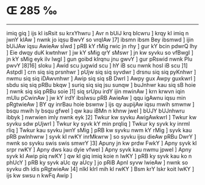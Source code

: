 # Œ 285 ‰
---
imiq giq ] ijs kI isRsit su krxYhwru ] Avr n bUiJ krq bIcwru ]
krqy kI imiq n jwnY kIAw ] nwnk jo iqsu BwvY so vrqIAw ]7] ibsmn
ibsm Bey ibsmwd ] ijin bUiJAw iqsu AwieAw sÍwd ] pRB kY rMig rwic
jn rhy ] gur kY bcin pdwrQ lhy ] Eie dwqy duK kwtnhwr ] jw kY sMig
qrY sMswr ] jn kw syvku so vfBwgI ] jn kY sMig eyk ilv lwgI ] gun
goibd kIrqnu jnu gwvY ] gur pRswid nwnk Plu pwvY ]8]16] sloku ]
Awid scu jugwid scu ] hY iB scu nwnk hosI iB scu ]1] AstpdI ] crn
siq siq prsnhwr ] pUjw siq siq syvdwr ] drsnu siq siq pyKnhwr ]
nwmu siq siq iDAwvnhwr ] Awip siq siq sB DwrI ] Awpy gux Awpy
guxkwrI ] sbdu siq siq pRBu bkqw ] suriq siq siq jsu sunqw ]
buJnhwr kau siq sB hoie ] nwnk siq siq pRBu soie ]1] siq srUpu irdY
ijin mwinAw ] krn krwvn iqin mUlu pCwinAw ] jw kY irdY ibsÍwsu pRB
AwieAw ] qqu igAwnu iqsu min pRgtwieAw ] BY qy inrBau hoie bswnw ]
ijs qy aupijAw iqsu mwih smwnw ] bsqu mwih ly bsqu gfweI ] qw kau
iBMn n khnw jweI ] bUJY bUJnhwru ibbyk ] nwrwien imly nwnk eyk ]2]
Twkur kw syvku AwigAwkwrI ] Twkur kw syvku sdw pUjwrI ] Twkur ky syvk
kY min prqIiq ] Twkur ky syvk ky inrml rIiq ] Twkur kau syvku jwnY
sMig ] pRB kw syvku nwm kY rMig ] syvk kau pRB pwlnhwrw ] syvk kI
rwKY inrMkwrw ] so syvku ijsu dieAw pRBu DwrY ] nwnk so syvku swis swis
smwrY ]3] Apuny jn kw prdw FwkY ] Apny syvk kI srpr rwKY ] Apny
dws kau dyie vfweI ] Apny syvk kau nwmu jpweI ] Apny syvk kI Awip
piq rwKY ] qw kI giq imiq koie n lwKY ] pRB ky syvk kau ko n phUcY ]
pRB ky syvk aUc qy aUcy ] jo pRiB ApnI syvw lwieAw ] nwnk so syvku dh
idis pRgtwieAw ]4] nIkI kIrI mih kl rwKY ] Bsm krY lskr koit
lwKY ] ijs kw swsu n kwFq Awip ]
####

